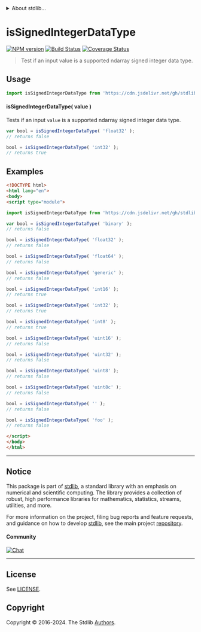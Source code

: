 <!--

@license Apache-2.0

Copyright (c) 2023 The Stdlib Authors.

Licensed under the Apache License, Version 2.0 (the "License");
you may not use this file except in compliance with the License.
You may obtain a copy of the License at

   http://www.apache.org/licenses/LICENSE-2.0

Unless required by applicable law or agreed to in writing, software
distributed under the License is distributed on an "AS IS" BASIS,
WITHOUT WARRANTIES OR CONDITIONS OF ANY KIND, either express or implied.
See the License for the specific language governing permissions and
limitations under the License.

-->


<details>
  <summary>
    About stdlib...
  </summary>
  <p>We believe in a future in which the web is a preferred environment for numerical computation. To help realize this future, we've built stdlib. stdlib is a standard library, with an emphasis on numerical and scientific computation, written in JavaScript (and C) for execution in browsers and in Node.js.</p>
  <p>The library is fully decomposable, being architected in such a way that you can swap out and mix and match APIs and functionality to cater to your exact preferences and use cases.</p>
  <p>When you use stdlib, you can be absolutely certain that you are using the most thorough, rigorous, well-written, studied, documented, tested, measured, and high-quality code out there.</p>
  <p>To join us in bringing numerical computing to the web, get started by checking us out on <a href="https://github.com/stdlib-js/stdlib">GitHub</a>, and please consider <a href="https://opencollective.com/stdlib">financially supporting stdlib</a>. We greatly appreciate your continued support!</p>
</details>

# isSignedIntegerDataType

[![NPM version][npm-image]][npm-url] [![Build Status][test-image]][test-url] [![Coverage Status][coverage-image]][coverage-url] <!-- [![dependencies][dependencies-image]][dependencies-url] -->

> Test if an input value is a supported ndarray signed integer data type.

<!-- Section to include introductory text. Make sure to keep an empty line after the intro `section` element and another before the `/section` close. -->

<section class="intro">

</section>

<!-- /.intro -->

<!-- Package usage documentation. -->



<section class="usage">

## Usage

```javascript
import isSignedIntegerDataType from 'https://cdn.jsdelivr.net/gh/stdlib-js/ndarray-base-assert-is-signed-integer-data-type@esm/index.mjs';
```

#### isSignedIntegerDataType( value )

Tests if an input `value` is a supported ndarray signed integer data type.

```javascript
var bool = isSignedIntegerDataType( 'float32' );
// returns false

bool = isSignedIntegerDataType( 'int32' );
// returns true
```

</section>

<!-- /.usage -->

<!-- Package usage notes. Make sure to keep an empty line after the `section` element and another before the `/section` close. -->

<section class="notes">

</section>

<!-- /.notes -->

<!-- Package usage examples. -->

<section class="examples">

## Examples

<!-- eslint no-undef: "error" -->

```html
<!DOCTYPE html>
<html lang="en">
<body>
<script type="module">

import isSignedIntegerDataType from 'https://cdn.jsdelivr.net/gh/stdlib-js/ndarray-base-assert-is-signed-integer-data-type@esm/index.mjs';

var bool = isSignedIntegerDataType( 'binary' );
// returns false

bool = isSignedIntegerDataType( 'float32' );
// returns false

bool = isSignedIntegerDataType( 'float64' );
// returns false

bool = isSignedIntegerDataType( 'generic' );
// returns false

bool = isSignedIntegerDataType( 'int16' );
// returns true

bool = isSignedIntegerDataType( 'int32' );
// returns true

bool = isSignedIntegerDataType( 'int8' );
// returns true

bool = isSignedIntegerDataType( 'uint16' );
// returns false

bool = isSignedIntegerDataType( 'uint32' );
// returns false

bool = isSignedIntegerDataType( 'uint8' );
// returns false

bool = isSignedIntegerDataType( 'uint8c' );
// returns false

bool = isSignedIntegerDataType( '' );
// returns false

bool = isSignedIntegerDataType( 'foo' );
// returns false

</script>
</body>
</html>
```

</section>

<!-- /.examples -->

<!-- Section to include cited references. If references are included, add a horizontal rule *before* the section. Make sure to keep an empty line after the `section` element and another before the `/section` close. -->

<section class="references">

</section>

<!-- /.references -->

<!-- Section for related `stdlib` packages. Do not manually edit this section, as it is automatically populated. -->

<section class="related">

</section>

<!-- /.related -->

<!-- Section for all links. Make sure to keep an empty line after the `section` element and another before the `/section` close. -->


<section class="main-repo" >

* * *

## Notice

This package is part of [stdlib][stdlib], a standard library with an emphasis on numerical and scientific computing. The library provides a collection of robust, high performance libraries for mathematics, statistics, streams, utilities, and more.

For more information on the project, filing bug reports and feature requests, and guidance on how to develop [stdlib][stdlib], see the main project [repository][stdlib].

#### Community

[![Chat][chat-image]][chat-url]

---

## License

See [LICENSE][stdlib-license].


## Copyright

Copyright &copy; 2016-2024. The Stdlib [Authors][stdlib-authors].

</section>

<!-- /.stdlib -->

<!-- Section for all links. Make sure to keep an empty line after the `section` element and another before the `/section` close. -->

<section class="links">

[npm-image]: http://img.shields.io/npm/v/@stdlib/ndarray-base-assert-is-signed-integer-data-type.svg
[npm-url]: https://npmjs.org/package/@stdlib/ndarray-base-assert-is-signed-integer-data-type

[test-image]: https://github.com/stdlib-js/ndarray-base-assert-is-signed-integer-data-type/actions/workflows/test.yml/badge.svg?branch=main
[test-url]: https://github.com/stdlib-js/ndarray-base-assert-is-signed-integer-data-type/actions/workflows/test.yml?query=branch:main

[coverage-image]: https://img.shields.io/codecov/c/github/stdlib-js/ndarray-base-assert-is-signed-integer-data-type/main.svg
[coverage-url]: https://codecov.io/github/stdlib-js/ndarray-base-assert-is-signed-integer-data-type?branch=main

<!--

[dependencies-image]: https://img.shields.io/david/stdlib-js/ndarray-base-assert-is-signed-integer-data-type.svg
[dependencies-url]: https://david-dm.org/stdlib-js/ndarray-base-assert-is-signed-integer-data-type/main

-->

[chat-image]: https://img.shields.io/gitter/room/stdlib-js/stdlib.svg
[chat-url]: https://app.gitter.im/#/room/#stdlib-js_stdlib:gitter.im

[stdlib]: https://github.com/stdlib-js/stdlib

[stdlib-authors]: https://github.com/stdlib-js/stdlib/graphs/contributors

[umd]: https://github.com/umdjs/umd
[es-module]: https://developer.mozilla.org/en-US/docs/Web/JavaScript/Guide/Modules

[deno-url]: https://github.com/stdlib-js/ndarray-base-assert-is-signed-integer-data-type/tree/deno
[deno-readme]: https://github.com/stdlib-js/ndarray-base-assert-is-signed-integer-data-type/blob/deno/README.md
[umd-url]: https://github.com/stdlib-js/ndarray-base-assert-is-signed-integer-data-type/tree/umd
[umd-readme]: https://github.com/stdlib-js/ndarray-base-assert-is-signed-integer-data-type/blob/umd/README.md
[esm-url]: https://github.com/stdlib-js/ndarray-base-assert-is-signed-integer-data-type/tree/esm
[esm-readme]: https://github.com/stdlib-js/ndarray-base-assert-is-signed-integer-data-type/blob/esm/README.md
[branches-url]: https://github.com/stdlib-js/ndarray-base-assert-is-signed-integer-data-type/blob/main/branches.md

[stdlib-license]: https://raw.githubusercontent.com/stdlib-js/ndarray-base-assert-is-signed-integer-data-type/main/LICENSE

</section>

<!-- /.links -->
